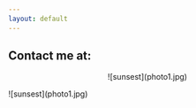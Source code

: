 ```yaml
---
layout: default
---
```


## Contact me at: 


<p align="center">
![sunsest](photo1.jpg)</p>
![sunsest](photo1.jpg)
